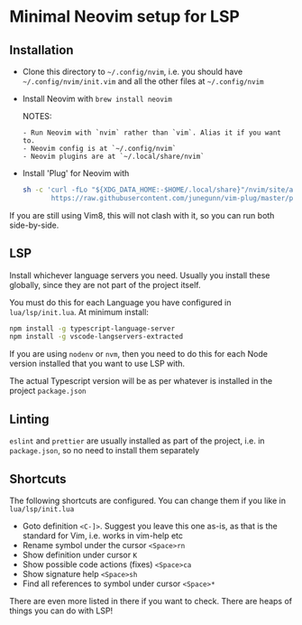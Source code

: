 # Minimal Neovim setup for LSP

## Installation

- Clone this directory to `~/.config/nvim`, i.e. you should have `~/.config/nvim/init.vim` and all the other files at `~/.config/nvim`

- Install Neovim with `brew install neovim`

  NOTES:

      - Run Neovim with `nvim` rather than `vim`. Alias it if you want to.
      - Neovim config is at `~/.config/nvim`
      - Neovim plugins are at `~/.local/share/nvim`

- Install 'Plug' for Neovim with

  ```sh
  sh -c 'curl -fLo "${XDG_DATA_HOME:-$HOME/.local/share}"/nvim/site/autoload/plug.vim --create-dirs \
         https://raw.githubusercontent.com/junegunn/vim-plug/master/plug.vim'
  ```

If you are still using Vim8, this will not clash with it, so you can run both side-by-side.

## LSP

Install whichever language servers you need. Usually you install these globally, since they are not part of the project itself.

You must do this for each Language you have configured in `lua/lsp/init.lua`. At minimum install:

```sh
npm install -g typescript-language-server
npm install -g vscode-langservers-extracted
```

If you are using `nodenv` or `nvm`, then you need to do this for each Node version installed that you want to use LSP with.

The actual Typescript version will be as per whatever is installed in the project `package.json`

## Linting

`eslint` and `prettier` are usually installed as part of the project, i.e. in `package.json`, so no need to install them separately

## Shortcuts

The following shortcuts are configured. You can change them if you like in `lua/lsp/init.lua`

- Goto definition `<C-]>`. Suggest you leave this one as-is, as that is the standard for Vim, i.e. works in vim-help etc
- Rename symbol under the cursor `<Space>rn`
- Show definition under cursor `K`
- Show possible code actions (fixes) `<Space>ca`
- Show signature help `<Space>sh`
- Find all references to symbol under cursor `<Space>*`

There are even more listed in there if you want to check. There are heaps of things you can do with LSP!
